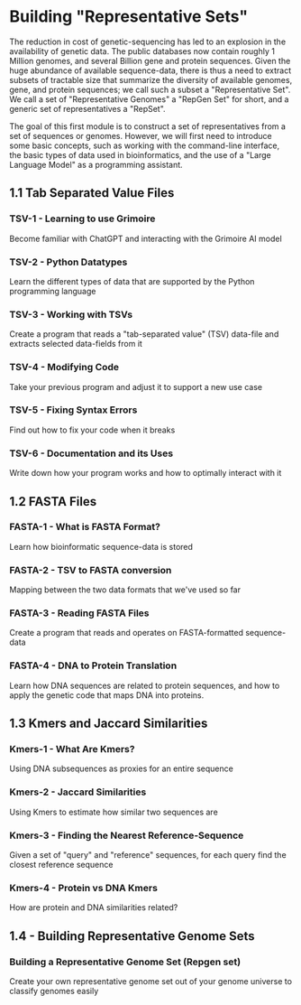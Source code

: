 # Building "Representative Sets"

The reduction in cost of genetic-sequencing
has led to an explosion in the availability
of genetic data.
The public databases now contain roughly
1 Million genomes, and several Billion gene
and protein sequences. Given the huge abundance
of available sequence-data, there is thus a need
to extract subsets of tractable size that
summarize the diversity of available genomes,
gene, and protein sequences;
we call such a subset a "Representative Set".
We call a set of "Representative Genomes"
a "RepGen Set" for short, and a generic set
of representatives a "RepSet".

The goal of this first module is to construct
a set of representatives from a set of sequences
or genomes. However, we will first need to introduce
some basic concepts, such as working with the command-line
interface, the basic types of data used in bioinformatics,
and the use of a "Large Language Model" as a programming assistant.


## 1.1 Tab Separated Value Files

### TSV-1 - Learning to use Grimoire
Become familiar with ChatGPT and interacting
with the Grimoire AI model

### TSV-2 - Python Datatypes
Learn the different types of data that are supported by the Python
programming language

### TSV-3 - Working with TSVs
Create a program that reads a "tab-separated value" (TSV) data-file
and extracts selected data-fields from it

### TSV-4 - Modifying Code
Take your previous program and adjust it to support a new use case

### TSV-5 - Fixing Syntax Errors
Find out how to fix your code when it breaks

### TSV-6 - Documentation and its Uses
Write down how your program works and how to optimally interact with it 

## 1.2 FASTA Files

### FASTA-1 - What is FASTA Format?
Learn how bioinformatic sequence-data is stored 

### FASTA-2 - TSV to FASTA conversion
Mapping between the two data formats that we've used so far

### FASTA-3 - Reading FASTA Files
Create a program that reads and operates on FASTA-formatted sequence-data

### FASTA-4 - DNA to Protein Translation
Learn how DNA sequences are related to protein sequences,
and how to apply the genetic code that maps DNA into
proteins.

## 1.3 Kmers and Jaccard Similarities

### Kmers-1 - What Are Kmers? 
Using DNA subsequences as proxies for an entire sequence

### Kmers-2 - Jaccard Similarities 
Using Kmers to estimate how similar two sequences are

### Kmers-3 - Finding the Nearest Reference-Sequence
Given a set of "query" and "reference" sequences,
for each query find the closest reference sequence

### Kmers-4 - Protein vs DNA Kmers
How are protein and DNA similarities related?

## 1.4 - Building Representative Genome Sets

### Building a Representative Genome Set (Repgen set)
Create your own representative genome set out of your genome universe to classify genomes easily